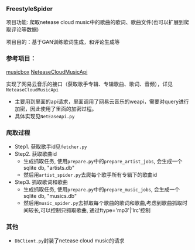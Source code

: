 ### FreestyleSpider

项目功能: 爬取netease cloud music中的歌曲的歌词、歌曲文件(也可以扩展到爬取评论等数据)

项目目的：基于GAN训练歌词生成，和评论生成等


### 参考项目：
[musicbox](https://github.com/darknessomi/musicbox/blob/master/NEMbox/api.py)
[NeteaseCloudMusicApi](https://github.com/Binaryify/NeteaseCloudMusicApi.git)

实现了网易云音乐的接口（获取歌手专辑、专辑歌曲、歌词、音频），详见`NeteaseCloudMusicApi`

- 主要用到里面的api请求，里面调用了网易云音乐的weapi，需要对query进行加密，因此使用了里面的加密过程。
- 具体实现见`NetEaseApi.py`

### 爬取过程

- Step1. 获取歌手id见`fetcher.py`
- Step2. 获取歌曲id
    + 生成抓取任务, 使用`prepare.py`中的`prepare_artist_jobs`, 会生成一个sqlite db, "artists.db"
    + 然后用`artist_spider.py`去爬每个歌手所有专辑下的歌曲id
- Step3. 抓取歌词和歌曲
    + 生成抓取任务, 使用`prepare.py`中的`prepare_music_jobs`, 会生成一个sqlite db, "musics.db"
    + 然后用`music_spider.py`去抓取每个歌曲的歌词和歌曲,考虑到歌曲抓取时间较长,可以控制只抓取歌曲, 通过ftype='mp3'|'lrc'控制
    
### 其他

- `DbClient.py`封装了netease cloud music的请求

